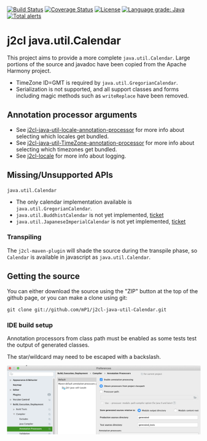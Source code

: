 [![Build Status](https://travis-ci.com/mP1/j2cl-java-util-Calendar.svg?branch=master)](https://travis-ci.com/mP1/j2cl-java-util-Calendar.svg?branch=master)
[![Coverage Status](https://coveralls.io/repos/github/mP1/j2cl-java-util-Calendar/badge.svg?branch=master)](https://coveralls.io/github/mP1/j2cl-java-util-Calendar?branch=master)
[![License](https://img.shields.io/badge/License-Apache%202.0-blue.svg)](https://opensource.org/licenses/Apache-2.0)
[![Language grade: Java](https://img.shields.io/lgtm/grade/java/g/mP1/j2cl-java-util-Calendar.svg?logo=lgtm&logoWidth=18)](https://lgtm.com/projects/g/mP1/j2cl-java-util-Calendar/context:java)
[![Total alerts](https://img.shields.io/lgtm/alerts/g/mP1/j2cl-java-util-Calendar.svg?logo=lgtm&logoWidth=18)](https://lgtm.com/projects/g/mP1/j2cl-java-util-Calendar/alerts/)



#  j2cl java.util.Calendar

This project aims to provide a more complete `java.util.Calendar`. Large portions of the source and javadoc have been copied from the Apache Harmony project.

- TimeZone ID=GMT is required by `java.util.GregorianCalendar`.
- Serialization is not supported, and all support classes and forms including magic methods such as `writeReplace` have been removed.



## Annotation processor arguments

- See [j2cl-java-util-locale-annotation-processor](https://github.com/mP1/j2cl-java-util-locale-annotation-processor) for more info about selecting which locales get bundled.
- See [j2cl-java-util-TimeZone-annotation-processor](https://github.com/mP1/j2cl-java-util-TimeZone-annotation-processor) for more info about selecting which timezones get bundled.
- See [j2cl-locale](https://github.com/mP1/j2cl-locale) for more info about logging.



## Missing/Unsupported APIs

`java.util.Calendar`

- The only calendar implementation available is `java.util.GregorianCalendar`.
- `java.util.BuddhistCalendar` is not yet implemented, [ticket](https://github.com/mP1/j2cl-java-util-Calendar/issues/10) 
- `java.util.JapaneseImperialCalendar` is not yet implemented, [ticket](https://github.com/mP1/j2cl-java-util-Calendar/issues/11) 




### Transpiling

The `j2cl-maven-plugin` will shade the source during the transpile phase, so `Calendar`
is available in javascript as `java.util.Calendar`. 



## Getting the source

You can either download the source using the "ZIP" button at the top
of the github page, or you can make a clone using git:

```
git clone git://github.com/mP1/j2cl-java-util-Calendar.git
```



### IDE build setup

Annotation processors from class path must be enabled as some tests test the output of generated classes.

The star/wildcard may need to be escaped with a backslash.

![Intellij -> System Preferences -> Annotation Processors](intellij-enable-annotation-processors.png)
